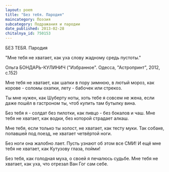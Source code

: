 ```yaml
---
layout: poem
title: "Без тебя. Пародия"
maincategory: Поэзия
subcategory: Подражания и пародии
date_published: 2013-02-28
chitalnya_id: 750153
---
```




БЕЗ ТЕБЯ. Пародия

"Мне тебя не хватает, как уха
слову жадному средь пустоты."

Ольга БОНДАРЬ-КУЛИНИЧ
("Избранное". Одесса, 
"Астропринт", 2012, с.152)

Мне тебя не хватает, как шапки
в пору зимнюю, в лютый мороз,
как корове - соломы охапки,
лету - бабочек или стрекоз.

Ты мне нужен, как Шуберту ноты,
хоть тебе я совсем не жена,
если даже пошёл в гастроном ты,
чтоб купить там бутылку вина.

Без тебя я - солдат без пилотки,
как пивцо - без бокалов и чаш.
Мне тебя не хватает, как водки,
без которой страдает алкаш.

Мне тебя, если только ты холост,
не хватает, как тесту муки.
Так собаке, попавшей под поезд,
не хватает четвёртой ноги.

Без ноги она жалобно лает.
Пусть узнают об этом все СМИ!
И ещё мне тебя не хватает,
как Кутузову глаза, пойми!

Без тебя, как голодная муха,
о своей я печалюсь судьбе.
Мне тебя не хватает, как уха,
что отрезал Ван Гог сам себе.






